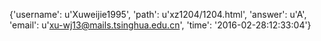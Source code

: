 {'username': u'Xuweijie1995', 'path': u'xz1204/1204.html', 'answer': u'A', 'email': u'xu-wj13@mails.tsinghua.edu.cn', 'time': '2016-02-28:12:33:04'}